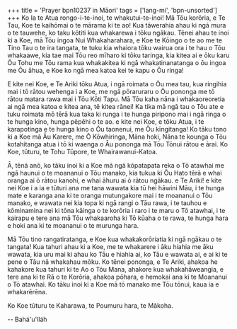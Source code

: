 +++
title = 'Prayer bpn10237 in Māori'
tags = ['lang-mi', 'bpn-unsorted']
+++
Ko Ia te Atua rongo-i-te-inoi, te whakutui-te-inoi! Mā Tōu korōria, e Te Tau, Koe te kaihōmai o te mārama ki te ao! Kua tāwerahia ahau ki ngā mura o te tauwehe, ko taku kōtiti kua whakarewa i tōku ngākau. Tēnei ahau te inoi ki a Koe, mā Tōu ingoa Nui Whakaharahara, e Koe te Kōingo o te ao me te Tino Tau o te ira tangata, te tuku kia whaiora tōku wairua ora i te hau o Tōu whakaawe, kia tae mai Tōu reo mīharo ki tōku taringa, kia kitea ai e ōku karu Ōu Tohu me Tōu rama kua whakakitea ki ngā whakatinanatanga o ōu ingoa me Ōu āhua, e Koe ko ngā mea katoa kei te kapu o Ōu ringa! 

E kite nei Koe, e Te Ariki tōku Atua, i ngā roimata o Ōu mea tau, kua ringihia mai i tō rātou wehenga i a Koe, me ngā pōraruraru o Ōu pononga me tō rātou matara rawa mai i Tōu Kōti Tapu. Mā Tōu kaha nāna i whakaoreoretia ai ngā mea katoa e kitea ana, tē kitea rānei! Ka tika mā ngā tau o Tōu ate e tuku roimata mō tērā kua taka ki runga i te hunga piripono mai i ngā ringa o te hunga kino, hunga pēpēhi o te ao. e kite nei Koe, e tōku Atua, i te karapotinga e te hunga kino o Ōu taonenui, me Ōu kīngitanga! Ko tāku tono ki a Koe mā Āu Karere, me Ō Kōwhiringa, Māna hoki, Nāna te kounga o Tōu kotahitanga atua i tō ki waenga o Āu pononga mā Tōu Tōnui rātou e ārai. Ko Koe, tūturu, te Tohu Tūpore, te Whairawanui-Katoa. 

Ā, tēnā anō, ko tāku inoi ki a Koe mā ngā kōpatapata reka o Tō atawhai me ngā haunui o te moananui o Tōu manako, kia tukua ki Ōu Hato tērā e whai oranga ai ō rātou kanohi, e whai āhuru ai ō rātou ngākau. e Te Ariki! e kite nei Koe i a ia e tūturi ana me tana wawata kia tū hei hāwini Māu, i te hunga mate e karanga ana ki te oranga mutungakore mai i te moananui o Tōu manako, e wawata nei kia topa ki ngā rangi o Tāu rawa, i te tauhou e kōminamina nei ki tōna kāinga o te korōria i raro i te maru o Tō atawhai, i te kairapu e tere ana mā Tōu whakaaroha ki Tō kūaha o te rawa, te hunga hara e hoki ana ki te moananui o te murunga hara. 

Mā Tōu tino rangatiratanga, e Koe kua whakakorōriatia ki ngā ngākau o te tangata! Kua tahuri ahau ki a Koe, me te whakarere i āku hiahia me āku wawata, kia uru mai ki ahau ko Tāu e hiahia ai, ko Tāu e wawata ai, e ai ki te pene o Tāu nā whakahau mōku. Ko tēnei pononga, e Te Ariki, ahakoa he kahakore kua tahuri ki te Ao o Tōu Mana, ahakore kua whakahāweangia, e tere ana ki te Rā o te Korōria, ahakoa pōhara, e hemokai ana ki te Moananui o Tō atawhai. Ko tāku inoi ki a Koe mā tō manako me Tōu tōnui, kaua ia e whakarērēna. 

Ko Koe tūturu te Kaharawa, te Poumuru hara, te Mākoha.

-- Bahá'u'lláh
